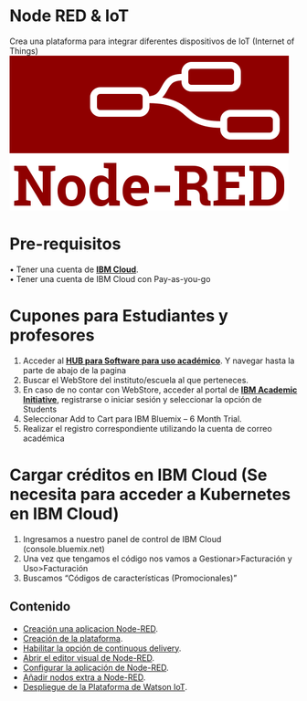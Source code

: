 # Node RED & IoT

Crea una plataforma para integrar diferentes dispositivos de IoT (Internet of Things)<br/>
![](assets/node-red-logo.png)<br/>
# Pre-requisitos
•	Tener una cuenta de [**IBM Cloud**](https://cloud.ibm.com/login).<br/>
•	Tener una cuenta de IBM Cloud con Pay-as-you-go

# Cupones para Estudiantes y profesores
1.	Acceder al [**HUB para Software para uso académico**](https://onthehub.com/ibm/?utm_sourc=ibm-ai-productpage&utm_medium=onthehubproductpage&utm_campaign=IBM). Y navegar hasta la parte de abajo de la pagina  
2.	Buscar el WebStore del instituto/escuela al que perteneces. 
3.	En caso de no contar con WebStore, acceder al portal de [**IBM Academic Initiative**](https://my15.digitalexperience.ibm.com/b73a5759-c6a6-4033-ab6b-d9d4f9a6d65b/dxsites/151914d1-03d2-48fe-97d9-d21166848e65/home/), registrarse o iniciar sesión y seleccionar la opción de Students 
4.	Seleccionar Add to Cart para IBM Bluemix – 6 Month Trial. 
5.	Realizar el registro correspondiente utilizando la cuenta de correo académica 

# Cargar créditos en IBM Cloud (Se necesita para acceder a Kubernetes en IBM Cloud)
1.	Ingresamos a nuestro panel de control de IBM Cloud (console.bluemix.net)
2.	Una vez que tengamos el código nos vamos a Gestionar>Facturación y Uso>Facturación
3.	Buscamos “Códigos de características (Promocionales)”

## Contenido
* [Creación una aplicacion Node-RED](#Creación-de-Node-Red).
* [Creación de la plataforma](#Creación-de-la-plataforma).
* [Habilitar la opción de continuous delivery](#Habilitar-la-opción-de-continuous-delivery).
* [Abrir el editor visual de Node-RED](#Abrir-el-editor-visual-de-Node-RED).
* [Configurar la aplicación de Node-RED](#Configurar-la-aplicación-de-Node-RED).
* [Añadir nodos extra a Node-RED](#Añadir-nodos-extra-a-Node-RED).
* [Despliegue de la Plataforma de Watson IoT](#Despliegue-de-la-Plataforma-de-Watson-IoT).

